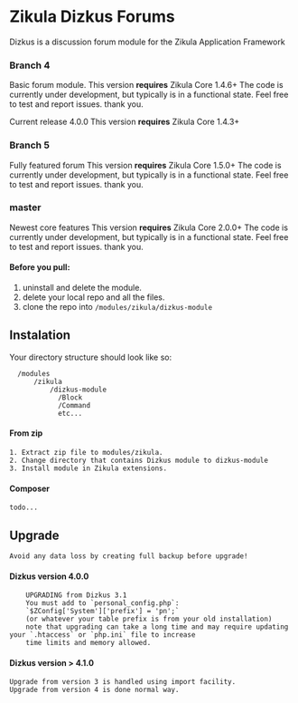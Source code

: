 Zikula Dizkus Forums
====================

Dizkus is a discussion forum module for the Zikula Application Framework

### Branch 4
 Basic forum module.
 This version **requires** Zikula Core 1.4.6+
 The code is currently under development, but typically is in a functional
 state. Feel free to test and report issues. thank you.

 Current release 4.0.0
 This version **requires** Zikula Core 1.4.3+

### Branch 5
 Fully featured forum
 This version **requires** Zikula Core 1.5.0+
 The code is currently under development, but typically is in a functional
 state. Feel free to test and report issues. thank you.

### master
 Newest core features
 This version **requires** Zikula Core 2.0.0+
 The code is currently under development, but typically is in a functional
 state. Feel free to test and report issues. thank you.

#### Before you pull:

  1. uninstall and delete the module.
  2. delete your local repo and all the files.
  3. clone the repo into `/modules/zikula/dizkus-module`

## Instalation

Your directory structure should look like so:

```
  /modules
      /zikula
          /dizkus-module
            /Block
            /Command
            etc...
```

#### From zip

    1. Extract zip file to modules/zikula.
    2. Change directory that contains Dizkus module to dizkus-module
    3. Install module in Zikula extensions.

#### Composer

    todo...

## Upgrade

    Avoid any data loss by creating full backup before upgrade! 

#### Dizkus version 4.0.0
```
    UPGRADING from Dizkus 3.1
    You must add to `personal_config.php`:
    `$ZConfig['System']['prefix'] = 'pn';`
    (or whatever your table prefix is from your old installation)
    note that upgrading can take a long time and may require updating your `.htaccess` or `php.ini` file to increase 
    time limits and memory allowed.
```
#### Dizkus version > 4.1.0

    Upgrade from version 3 is handled using import facility.
    Upgrade from version 4 is done normal way.


